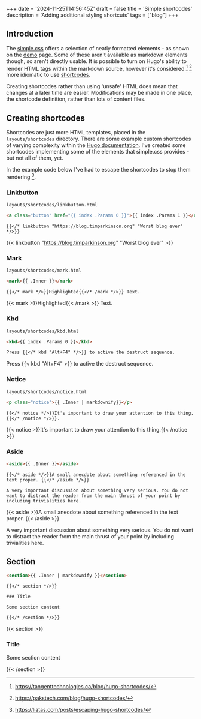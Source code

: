 +++
date = '2024-11-25T14:56:45Z'
draft = false
title = 'Simple shortcodes'
description = 'Adding additional styling shortcuts'
tags = ["blog"]
+++

## Introduction

The [simple.css](https://simplecss.org) offers a selection of neatly formatted elements - as shown on the [demo](https://simplecss.org/demo) page. Some of these aren't available as markdown elements though, so aren't directly usable. It is possible to turn on Hugo's ability to render HTML tags within the markdown source, however it's considered [^tangent] [^paks] more idiomatic to use [shortcodes](https://gohugo.io/content-management/shortcodes/).

Creating shortcodes rather than using 'unsafe' HTML does mean that changes at a later time are easier. Modifications may be made in one place, the shortcode definition, rather than lots of content files.

## Creating shortcodes

Shortcodes are just more HTML templates, placed in the `layouts/shortcodes` directory. There are some example custom shortcodes of varying complexity within the [Hugo documentation](https://gohugo.io/templates/shortcode/#custom-shortcode-examples). I've created some shortcodes implementing some of the elements that simple.css provides - but not all of them, yet.

In the example code below I've had to escape the shortcodes to stop them rendering [^liatas].

### Linkbutton

`layouts/shortcodes/linkbutton.html`

```html
<a class="button" href="{{ index .Params 0 }}">{{ index .Params 1 }}</a>
```

```
{{</* linkbutton "https://blog.timparkinson.org" "Worst blog ever" */>}}
```
{{< linkbutton "https://blog.timparkinson.org" "Worst blog ever" >}}

### Mark

`layouts/shortcodes/mark.html`

```html
<mark>{{ .Inner }}</mark>
```

```
{{</* mark */>}}Highlighted{{</* /mark */>}} Text.
```
{{< mark >}}Highlighted{{< /mark >}} Text.

### Kbd

`layouts/shortcodes/kbd.html`

```html
<kbd>{{ index .Params 0 }}</kbd>
```

```
Press {{</* kbd "Alt+F4" */>}} to active the destruct sequence.
```
Press {{< kbd "Alt+F4" >}} to active the destruct sequence.

### Notice

`layouts/shortcodes/notice.html`

```html
<p class="notice">{{ .Inner | markdownify}}</p>
```

```
{{</* notice */>}}It's important to draw your attention to this thing.{{</* /notice */>}}.
```
{{< notice >}}It's important to draw your attention to this thing.{{< /notice >}}

### Aside

```html
<aside>{{ .Inner }}</aside>
```

```
{{</* aside */>}}A small anecdote about something referenced in the text proper. {{</* /aside */>}}

A very important discussion about something very serious. You do not want to distract the reader from the main thrust of your point by including trivialities here.
```

{{< aside >}}A small anecdote about something referenced in the text proper. {{< /aside >}}

A very important discussion about something very serious. You do not want to distract the reader from the main thrust of your point by including trivialities here.

## Section

```html
<section>{{ .Inner | markdownify }}</section>
```

```
{{</* section */>}}

### Title

Some section content

{{</* /section */>}}

```

{{< section >}}

### Title

Some section content

{{< /section >}}


[^tangent]: https://tangenttechnologies.ca/blog/hugo-shortcodes/
[^paks]: https://pakstech.com/blog/hugo-shortcodes/
[^liatas]: https://liatas.com/posts/escaping-hugo-shortcodes/

